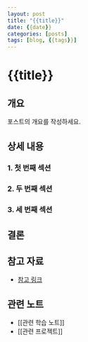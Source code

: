 ```yaml
---
layout: post
title: "{{title}}"
date: {{date}}
categories: [posts]
tags: [blog, {{tags}}]
---
```


# {{title}}

## 개요
포스트의 개요를 작성하세요.

## 상세 내용

### 1. 첫 번째 섹션

### 2. 두 번째 섹션

### 3. 세 번째 섹션

## 결론

## 참고 자료
- [참고 링크](https://example.com)

## 관련 노트
- [[관련 학습 노트]]
- [[관련 프로젝트]] 